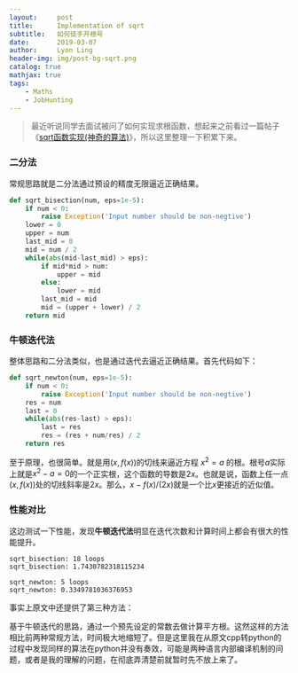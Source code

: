 ```yaml
---
layout:     post
title:      Implementation of sqrt
subtitle:   如何徒手开根号
date:       2019-03-07
author:     Lyon Ling
header-img: img/post-bg-sqrt.png
catalog: true
mathjax: true
tags:
    - Maths
    - JobHunting
---
```


> 最近听说同学去面试被问了如何实现求根函数，想起来之前看过一篇帖子《[sqrt函数实现(神奇的算法)](https://blog.csdn.net/qq_26499321/article/details/73724763)》，所以这里整理一下积累下来。

### 二分法

常规思路就是二分法通过预设的精度无限逼近正确结果。

```python
def sqrt_bisection(num, eps=1e-5):
    if num < 0:
        raise Exception('Input number should be non-negtive')
    lower = 0
    upper = num
    last_mid = 0
    mid = num / 2
    while(abs(mid-last_mid) > eps):
        if mid*mid > num:
            upper = mid
        else:
            lower = mid
        last_mid = mid
        mid = (upper + lower) / 2        
    return mid
```

### 牛顿迭代法

整体思路和二分法类似，也是通过迭代去逼近正确结果。首先代码如下：

```python
def sqrt_newton(num, eps=1e-5):
    if num < 0:
        raise Exception('Input number should be non-negtive')
    res = num
    last = 0
    while(abs(res-last) > eps):
        last = res
        res = (res + num/res) / 2
    return res
```

至于原理，也很简单。就是用$(x, f(x))$的切线来逼近方程 $x^2 = a$ 的根。根号$a$实际上就是$x^2-a=0$的一个正实根，这个函数的导数是$2x$。也就是说，函数上任一点$(x,f(x))$处的切线斜率是$2x$。那么，$x-f(x)/(2x)$就是一个比$x$更接近的近似值。

### 性能对比

这边测试一下性能，发现**牛顿迭代法**明显在迭代次数和计算时间上都会有很大的性能提升。

```
sqrt_bisection: 18 loops
sqrt_bisection: 1.7430782318115234

sqrt_newton: 5 loops
sqrt_newton: 0.3349781036376953
```

事实上原文中还提供了第三种方法：

基于牛顿迭代的思路，通过一个预先设定的常数去做计算平方根。这然这样的方法相比前两种常规方法，时间极大地缩短了。但是这里我在从原文cpp转python的过程中发现同样的算法在python并没有奏效，可能是两种语言内部编译机制的问题，或者是我的理解的问题，在彻底弄清楚前就暂时先不放上来了。